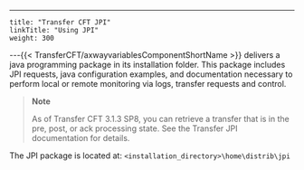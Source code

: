 ---
    title: "Transfer CFT JPI"
    linkTitle: "Using JPI"
    weight: 300
---{{< TransferCFT/axwayvariablesComponentShortName  >}} delivers a java programming package in its installation folder. This package includes JPI requests, java configuration examples, and documentation necessary to perform local or remote monitoring via logs, transfer requests and control.

> **Note**
>
> As of Transfer CFT 3.1.3 SP8, you can retrieve a transfer that is in the pre, post, or ack processing state. See the Transfer JPI documentation for details.

The JPI package is located at: `<installation_directory>\home\distrib\jpi`
